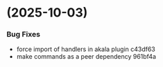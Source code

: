 #  (2025-10-03)


### Bug Fixes

* force import of handlers in akala plugin c43df63
* make commands as a peer dependency 961bf4a




